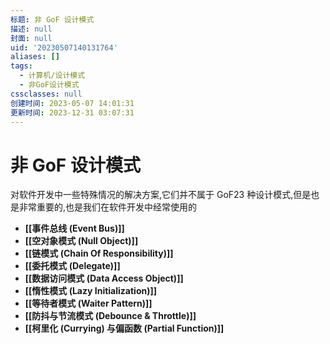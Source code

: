 ```yaml
---
标题: 非 GoF 设计模式
描述: null
封面: null
uid: '20230507140131764'
aliases: []
tags:
  - 计算机/设计模式
  - 非GoF设计模式
cssclasses: null
创建时间: 2023-05-07 14:01:31
更新时间: 2023-12-31 03:07:31
---
```


# 非 GoF 设计模式

对软件开发中一些特殊情况的解决方案,它们并不属于 GoF23 种设计模式,但是也是非常重要的,也是我们在软件开发中经常使用的

- **[[事件总线 (Event Bus)]]**
- **[[空对象模式 (Null Object)]]**
- **[[链模式 (Chain Of Responsibility)]]**
- **[[委托模式 (Delegate)]]**
- **[[数据访问模式 (Data Access Object)]]**
- **[[惰性模式 (Lazy Initialization)]]**
- **[[等待者模式 (Waiter Pattern)]]**
- **[[防抖与节流模式 (Debounce & Throttle)]]**
- **[[柯里化 (Currying) 与偏函数 (Partial Function)]]**
